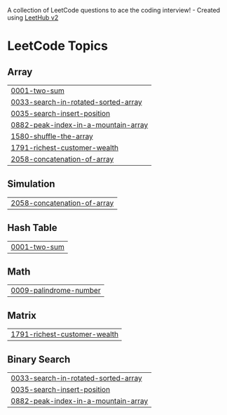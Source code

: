 A collection of LeetCode questions to ace the coding interview! - Created using [LeetHub v2](https://github.com/arunbhardwaj/LeetHub-2.0)
<!---LeetCode Topics Start-->
# LeetCode Topics
## Array
|  |
| ------- |
| [0001-two-sum](https://github.com/HariHarishwar/leetcode_solution/tree/master/0001-two-sum) |
| [0033-search-in-rotated-sorted-array](https://github.com/HariHarishwar/leetcode_solution/tree/master/0033-search-in-rotated-sorted-array) |
| [0035-search-insert-position](https://github.com/HariHarishwar/leetcode_solution/tree/master/0035-search-insert-position) |
| [0882-peak-index-in-a-mountain-array](https://github.com/HariHarishwar/leetcode_solution/tree/master/0882-peak-index-in-a-mountain-array) |
| [1580-shuffle-the-array](https://github.com/HariHarishwar/leetcode_solution/tree/master/1580-shuffle-the-array) |
| [1791-richest-customer-wealth](https://github.com/HariHarishwar/leetcode_solution/tree/master/1791-richest-customer-wealth) |
| [2058-concatenation-of-array](https://github.com/HariHarishwar/leetcode_solution/tree/master/2058-concatenation-of-array) |
## Simulation
|  |
| ------- |
| [2058-concatenation-of-array](https://github.com/HariHarishwar/leetcode_solution/tree/master/2058-concatenation-of-array) |
## Hash Table
|  |
| ------- |
| [0001-two-sum](https://github.com/HariHarishwar/leetcode_solution/tree/master/0001-two-sum) |
## Math
|  |
| ------- |
| [0009-palindrome-number](https://github.com/HariHarishwar/leetcode_solution/tree/master/0009-palindrome-number) |
## Matrix
|  |
| ------- |
| [1791-richest-customer-wealth](https://github.com/HariHarishwar/leetcode_solution/tree/master/1791-richest-customer-wealth) |
## Binary Search
|  |
| ------- |
| [0033-search-in-rotated-sorted-array](https://github.com/HariHarishwar/leetcode_solution/tree/master/0033-search-in-rotated-sorted-array) |
| [0035-search-insert-position](https://github.com/HariHarishwar/leetcode_solution/tree/master/0035-search-insert-position) |
| [0882-peak-index-in-a-mountain-array](https://github.com/HariHarishwar/leetcode_solution/tree/master/0882-peak-index-in-a-mountain-array) |
<!---LeetCode Topics End-->